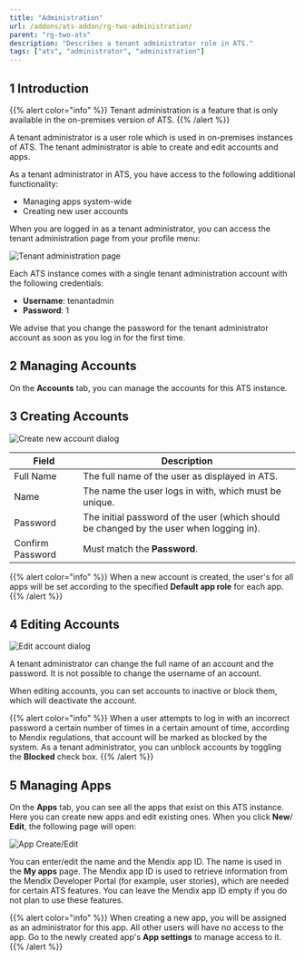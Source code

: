 ```yaml
---
title: "Administration"
url: /addons/ats-addon/rg-two-administration/
parent: "rg-two-ats"
description: "Describes a tenant administrator role in ATS."
tags: ["ats", "administrator", "administration"]
---
```


## 1 Introduction

{{% alert color="info" %}}
Tenant administration is a feature that is only available in the on-premises version of ATS.
{{% /alert %}}

A tenant administrator is a user role which is used in on-premises instances of ATS. The tenant administrator is able to create and edit accounts and apps. 

As a tenant administrator in ATS, you have access to the following additional functionality:

*   Managing apps system-wide
*   Creating new user accounts

When you are logged in as a tenant administrator, you can access the tenant administration page from your profile menu:

![Tenant administration page](/attachments/addons/ats-addon/rg-ats/rg-two-ats/rg-two-administration/tenant_admin_accounts.png)

Each ATS instance comes with a single tenant administration account with the following credentials: 

* **Username**: tenantadmin
* **Password**: 1

We advise that you change the password for the tenant administrator account as soon as you log in for the first time.

## 2 Managing Accounts

On the **Accounts** tab, you can manage the accounts for this ATS instance. 

## 3 Creating Accounts

![Create new account dialog](/attachments/addons/ats-addon/rg-ats/rg-two-ats/rg-two-administration/create_account.png)

Field | Description
--- | ---
Full Name | The full name of the user as displayed in ATS.
Name | The name the user logs in with, which must be unique.
Password | The initial password of the user (which should be changed by the user when logging in).
Confirm Password | Must match the **Password**.

{{% alert color="info" %}}
When a new account is created, the user's for all apps will be set according to the specified **Default app role** for each app.
{{% /alert %}}

## 4 Editing Accounts

![Edit account dialog](/attachments/addons/ats-addon/rg-ats/rg-two-ats/rg-two-administration/edit_account.png)

A tenant administrator can change the full name of an account and the password. It is not possible to change the username of an account.

When editing accounts, you can set accounts to inactive or block them, which will deactivate the account. 

{{% alert color="info" %}}
When a user attempts to log in with an incorrect password a certain number of times in a certain amount of time, according to Mendix regulations, that account will be marked as blocked by the system. As a tenant administrator, you can unblock accounts by toggling the **Blocked** check box.
{{% /alert %}}

## 5 Managing Apps

On the **Apps** tab, you can see all the apps that exist on this ATS instance. Here you can create new apps and edit existing ones. When you click **New**/ **Edit**, the following page will open:

![App Create/Edit](/attachments/addons/ats-addon/rg-ats/rg-two-ats/rg-two-administration/app_new_edit.png)

You can enter/edit the name and the Mendix app ID. The name is used in the **My apps** page. The Mendix app ID is used to retrieve information from the Mendix Developer Portal (for example, user stories), which are needed for certain ATS features. You can leave the Mendix app ID empty if you do not plan to use these features.

{{% alert color="info" %}}
When creating a new app, you will be assigned as an administrator for this app. All other users will have no access to the app. Go to the newly created app's **App settings** to manage access to it.
{{% /alert %}}

